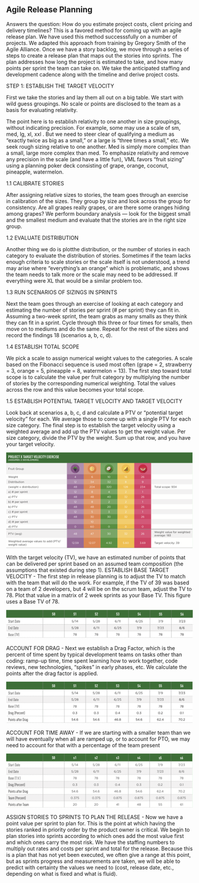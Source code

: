 ## Agile Release Planning

Answers the question: How do you estimate project costs, client pricing and delivery timelines? 
This is a favored method for coming up with an agile release plan. We have used this method successsfully on a number of projects. We adapted this approach from training by Gregory Smith of the Agile Alliance.
Once we have a story backlog, we move through a series of steps to create a release plan that maps out the stories into sprints. The plan addresses how long the project is estimated to take, and how many points per sprint the team can take on. We take the anticipated staffing and development cadence along with the timeline and derive project costs.

STEP 1: ESTABLISH THE TARGET VELOCITY

First we take the stories and lay them all out on a big table. We start with wild guess groupings. No scale or points are disclosed to the team as a basis for evaluating relativity.

The point here is to establish relativity to one another in size groupings, without indicating precision. For example, some may use a scale of sm, med, lg, xl, xxl . But we need to steer clear of qualifying a medium as “exactly twice as big as a small,” or a large is “three times a small,” etc. We seek rough sizing relative to one another. Med is simply more complex than a small, large more complex than med. To emphasize relativity and remove any precision in the scale (and have a little fun), VML favors “fruit sizing” using a planning poker deck consisting of grape, orange, coconut, pineapple, watermelon.

1.1 CALIBRATE STORIES

After assigning relative sizes to stories, the team goes through an exercise in calibration of the sizes. They group by size and look across the group for consistency. Are all grapes really grapes, or are there some oranges hiding among grapes? We perform boundary analysis — look for the biggest small and the smallest medium and evaluate that the stories are in the right size group.

1.2 EVALUATE DISTRIBUTION

Another thing we do is plotthe distribution, or the number of stories in each category to evaluate the distribution of stories. Sometimes if the team lacks enough criteria to scale stories or the scale itself is not understood, a trend may arise where “everything’s an orange” which is problematic, and shows the team needs to talk more or the scale may need to be addressed. If everything were XL that would be a similar problem too.

1.3 RUN SCENARIOS OF SIZINGS IN SPRINTS 

Next the team goes through an exercise of looking at each category and estimating the number of stories per sprint (# per sprint) they can fit in. Assuming a two-week sprint, the team grabs as many smalls as they think they can fit in a sprint. Cycle through this three or four times for smalls, then move on to mediums and do the same. Repeat for the rest of the sizes and record the findings 18 (scenarios a, b, c, d).

1.4 ESTABLISH TOTAL SCOPE 

We pick a scale to assign numerical weight values to the categories. A scale based on the Fibonacci sequence is used most often (grape = 2, strawberry = 3, orange = 5, pineapple = 8, watermelon = 13). The first step toward total scope is to calculate the value per fruit category by multiplying the number of stories by the corresponding numerical weighting. Total the values across the row and this value becomes your total scope.

1.5 ESTABLISH POTENTIAL TARGET VELOCITY AND TARGET VELOCITY

Look back at scenarios a, b, c, d and calculate a PTV or “potential target velocity” for each. We average those to come up with a single PTV for each size category. The final step is to establish the target velocity using a weighted average and add up the PTV values to get the weight value. Per size category, divide the PTV by the weight. Sum up that row, and you have your target velocity.

![Illustration of velocity calculations.](agile_release_planning/project_x_target_velocity_exercise.png)

With the target velocity (TV), we have an estimated number of points that can be delivered per sprint based on an assumed team composition (the assumptions that existed during step 1). 
ESTABLISH BASE TARGET VELOCITY - The first step in release planning is to adjust the TV to match with the team that will do the work. For example, if the TV of 39 was based on a team of 2 developers, but 4 will be on the scrum team, adjust the TV to 78. Plot that value in a matrix of 2 week sprints as your Base TV. This figure uses a Base TV of 78. 

![Illustration of base target velocity.](agile_release_planning/establish_base_target_velocity.png)

ACCOUNT FOR DRAG - Next we establish a Drag Factor, which is the percent of time spent by typical development teams on tasks other than coding: ramp-up time, time spent learning how to work together, code reviews, new technologies, “spikes” in early phases, etc. We calculate the points after the drag factor is applied. 

![Illustration of drag factor.](agile_release_planning/account_for_drag.png)

ACCOUNT FOR TIME AWAY - If we are starting with a smaller team than we will have eventually when all are ramped up, or to account for PTO, we may need to account for that with a percentage of the team present 

![Illustration of time away.](agile_release_planning/account_for_time_away.png)

ASSIGN STORIES TO SPRINTS TO PLAN THE RELEASE - Now we have a point value per sprint to plan for. This is the point at which having the stories ranked in priority order by the product owner is critical. We begin to plan stories into sprints according to which ones add the most value first and which ones carry the most risk. We have the staffing numbers to multiply out rates and costs per sprint and total for the release. Because this is a plan that has not yet been executed, we often give a range at this point, but as sprints progress and measurements are taken, we will be able to predict with certainty the values we need to (cost, release date, etc., depending on what is fixed and what is fluid).
